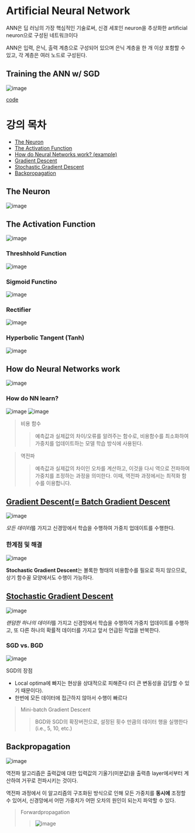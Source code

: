 # Artificial Neural Network
ANN은 딥 러닝의 가장 핵심적인 기술로써, 신경 세포인 neuron을 추상화한 artificial neuron으로 구성된 네트워크이다

ANN은 입력, 은닉, 출력 계층으로 구성되어 있으며 은닉 계층을 한 개 이상 포함할 수 있고, 각 계층은 여러 노드로 구성된다.

## Training the ANN w/ SGD
![image](https://user-images.githubusercontent.com/39285147/179520236-88b1d5ba-cba2-4a3b-87db-a4cd1027aac2.png)

[code](https://github.com/hchoi256/ai-boot-camp/blob/main/ai/deep-learning/ann.md)

# 강의 목차
- [The Neuron](#The-Neuron)
- [The Activation Function](#The-Activation-Function)
- [How do Neural Networks work? (example)](#How-do-Neural-Networks-work)
- [Gradient Descent](#Gradient-Descent)
- [Stochastic Gradient Descent](#Stochastic-Gradient-Descent)
- [Backpropagation](#Backpropagation)

## The Neuron
![image](https://user-images.githubusercontent.com/39285147/179503630-49a8ef30-2a1c-4de0-8c2a-7910c430cce0.png)

## The Activation Function
![image](https://user-images.githubusercontent.com/39285147/179505263-7a8b8e68-05ac-4093-9128-b670cf0c805e.png)

### Threshhold Function
![image](https://user-images.githubusercontent.com/39285147/179504289-5694a414-7878-412c-b559-fcad0e9fe86a.png)

### Sigmoid Functino
![image](https://user-images.githubusercontent.com/39285147/179504097-d0d51a22-b89b-4c35-b00a-ef512a248ba6.png)

### Rectifier
![image](https://user-images.githubusercontent.com/39285147/179504175-4b72ded3-4456-4691-9356-c5dd9f61a6bd.png)

### Hyperbolic Tangent (Tanh)
![image](https://user-images.githubusercontent.com/39285147/179504234-8b153f1f-c694-4d48-9051-626399c401ea.png)

## How do Neural Networks work
![image](https://user-images.githubusercontent.com/39285147/179506502-b0e176a2-7f7b-48dc-a128-cc71c0153349.png)

### How do NN learn?
![image](https://user-images.githubusercontent.com/39285147/179507564-aa9b81cf-ef7e-463c-bd1c-69d17faa730c.png)
![image](https://user-images.githubusercontent.com/39285147/179507961-8e068c3f-4eea-485a-aef4-a115ee99415a.png)

> 비용 함수
>> 예측값과 실제값의 차이/오류를 알려주는 함수로, 비용함수를 최소화하여 가중치를 업데이트하는 모델 학습 방식에 사용된다.

> 역전파
>> 예측값과 실제값의 차이인 오차를 계산하고, 이것을 다시 역으로 전파하여 가중치를 조정하는 과정을 의미한다. 이때, 역전파 과정에서는 최적화 함수를 이용합니다.

## [Gradient Descent(= Batch Gradient Descent](https://github.com/hchoi256/lg-ai-auto-driving-radar-sensor/blob/main/supervised-learning/gradient-discent.md)
![image](https://user-images.githubusercontent.com/39285147/179517720-510df59a-32ea-422b-90b1-d95e242e6d26.png)

*모든 데이터*를 가지고 신경망에서 학습을 수행하여 가중치 업데이트를 수행한다.

### 한계점 및 해결
![image](https://user-images.githubusercontent.com/39285147/179517820-59c3f071-886b-42f9-8eec-f1fd23833801.png)

**Stochastic Gradient Descent**는 볼록한 형태의 비용함수를 필요로 하지 않으므로, 상기 함수꼴 모양에서도 수행이 가능하다.

## [Stochastic Gradient Descent](https://github.com/hchoi256/lg-ai-auto-driving-radar-sensor/blob/main/supervised-learning/gradient-discent.md)
![image](https://user-images.githubusercontent.com/39285147/179517808-468c6626-3096-4ff2-a97b-842abb56a68c.png)

*랜덤한 하나의 데이터*를 가지고 신경망에서 학습을 수행하여 가중치 업데이트를 수행하고, 또 다른 하나의 확률적 데이터를 가지고 앞서 언급된 작업을 반복한다.

### SGD vs. BGD
![image](https://user-images.githubusercontent.com/39285147/179518561-861ffd82-a689-4794-a667-e46e974ef2e6.png)

SGD의 장점
- Local optima에 빠지는 현상을 상대적으로 피해준다 (더 큰 변동성을 감당할 수 있기 때문이다).
- 한번에 모든 데이터에 접근하지 않아서 수행이 빠르다

> Mini-batch Gradient Descent
>> BGD와 SGD의 확장버전으로, 설정된 횟수 만큼의 데이터 행을 실행한다 (i.e., 5, 10, etc.)

## Backpropagation
![image](https://user-images.githubusercontent.com/39285147/179519600-66e86494-8c48-4121-81da-73c86b568fd8.png)

역전파 알고리즘은 출력값에 대한 입력값의 기울기(미분값)을 출력층 layer에서부터 계산하여 거꾸로 전파시키는 것이다.

역전파 과정에서 이 알고리즘의 구조화된 방식으로 인해 모든 가중치를 **동시에** 조정할 수 있어서, 신경망에서 어떤 가중치가 어떤 오차의 원인이 되는지 파악할 수 있다.

> Forwardpropagation
>> ![image](https://user-images.githubusercontent.com/39285147/179519501-2149e1ea-4b48-4799-8f08-35b6437b2a2b.png)
